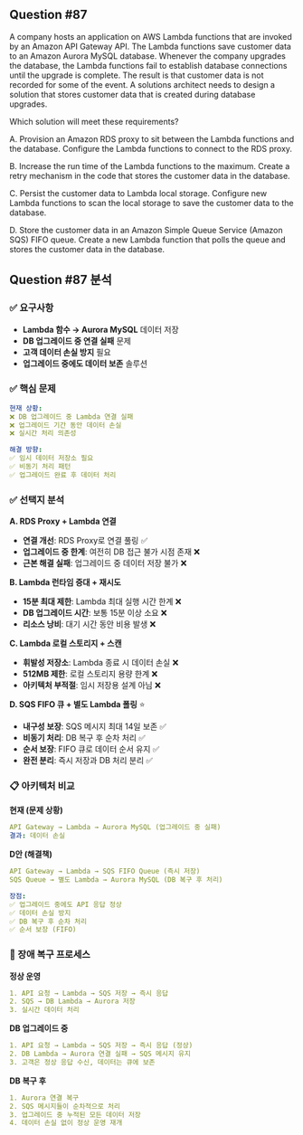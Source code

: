 ## Question #87
A company hosts an application on AWS Lambda functions that are invoked by an Amazon API Gateway API. 
The Lambda functions save customer data to an Amazon Aurora MySQL database. 
Whenever the company upgrades the database, the Lambda functions fail to establish database connections until the upgrade is complete. 
The result is that customer data is not recorded for some of the event.
A solutions architect needs to design a solution that stores customer data that is created during database upgrades.

Which solution will meet these requirements?

A. Provision an Amazon RDS proxy to sit between the Lambda functions and the database. Configure the Lambda functions to connect to the RDS proxy.

B. Increase the run time of the Lambda functions to the maximum. Create a retry mechanism in the code that stores the customer data in the database.

C. Persist the customer data to Lambda local storage. Configure new Lambda functions to scan the local storage to save the customer data to the database.

D. Store the customer data in an Amazon Simple Queue Service (Amazon SQS) FIFO queue. Create a new Lambda function that polls the queue and stores the customer data in the database.


## Question #87 분석

### ✅ 요구사항
- **Lambda 함수 → Aurora MySQL** 데이터 저장
- **DB 업그레이드 중 연결 실패** 문제
- **고객 데이터 손실 방지** 필요
- **업그레이드 중에도 데이터 보존** 솔루션

### ✅ 핵심 문제
```yaml
현재 상황:
❌ DB 업그레이드 중 Lambda 연결 실패
❌ 업그레이드 기간 동안 데이터 손실
❌ 실시간 처리 의존성

해결 방향:
✅ 임시 데이터 저장소 필요
✅ 비동기 처리 패턴
✅ 업그레이드 완료 후 데이터 처리
```

### ✅ 선택지 분석

**A. RDS Proxy + Lambda 연결**
- **연결 개선**: RDS Proxy로 연결 풀링 ✅
- **업그레이드 중 한계**: 여전히 DB 접근 불가 시점 존재 ❌
- **근본 해결 실패**: 업그레이드 중 데이터 저장 불가 ❌

**B. Lambda 런타임 증대 + 재시도**
- **15분 최대 제한**: Lambda 최대 실행 시간 한계 ❌
- **DB 업그레이드 시간**: 보통 15분 이상 소요 ❌
- **리소스 낭비**: 대기 시간 동안 비용 발생 ❌

**C. Lambda 로컬 스토리지 + 스캔**
- **휘발성 저장소**: Lambda 종료 시 데이터 손실 ❌
- **512MB 제한**: 로컬 스토리지 용량 한계 ❌
- **아키텍처 부적절**: 임시 저장용 설계 아님 ❌

**D. SQS FIFO 큐 + 별도 Lambda 폴링** ⭐
- **내구성 보장**: SQS 메시지 최대 14일 보존 ✅
- **비동기 처리**: DB 복구 후 순차 처리 ✅
- **순서 보장**: FIFO 큐로 데이터 순서 유지 ✅
- **완전 분리**: 즉시 저장과 DB 처리 분리 ✅

### 📋 아키텍처 비교

**현재 (문제 상황)**
```yaml
API Gateway → Lambda → Aurora MySQL (업그레이드 중 실패)
결과: 데이터 손실
```

**D안 (해결책)**
```yaml
API Gateway → Lambda → SQS FIFO Queue (즉시 저장)
SQS Queue → 별도 Lambda → Aurora MySQL (DB 복구 후 처리)

장점:
✅ 업그레이드 중에도 API 응답 정상
✅ 데이터 손실 방지
✅ DB 복구 후 순차 처리
✅ 순서 보장 (FIFO)
```


### 🔄 장애 복구 프로세스

**정상 운영**
```yaml
1. API 요청 → Lambda → SQS 저장 → 즉시 응답
2. SQS → DB Lambda → Aurora 저장
3. 실시간 데이터 처리
```

**DB 업그레이드 중**
```yaml
1. API 요청 → Lambda → SQS 저장 → 즉시 응답 (정상)
2. DB Lambda → Aurora 연결 실패 → SQS 메시지 유지
3. 고객은 정상 응답 수신, 데이터는 큐에 보존
```

**DB 복구 후**
```yaml
1. Aurora 연결 복구
2. SQS 메시지들이 순차적으로 처리
3. 업그레이드 중 누적된 모든 데이터 저장
4. 데이터 손실 없이 정상 운영 재개
```


